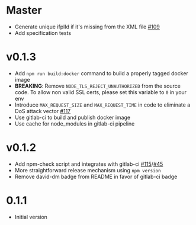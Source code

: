 # Master
  * Generate unique ifplId if it's missing from the XML file [#109](devteamreims/4ME#109)
  * Add specification tests

# v0.1.3
  * Add `npm run build:docker` command to build a properly tagged docker image
  * **BREAKING**: Remove `NODE_TLS_REJECT_UNAUTHORIZED` from the source code. To allow non valid SSL certs, please set this variable to `0` in your env
  * Introduce `MAX_REQUEST_SIZE` and `MAX_REQUEST_TIME` in code to eliminate a DoS attack vector [#117](devteamreims/4ME#117)
  * Use gitlab-ci to build and publish docker image
  * Use cache for node_modules in gitlab-ci pipeline

# v0.1.2
  * Add npm-check script and integrates with gitlab-ci [#115](devteamreims/4ME#115)/[#45](devteamreims/4ME#45)
  * More straightforward release mechanism using `npm version`
  * Remove david-dm badge from README in favor of gitlab-ci badge

# 0.1.1
* Initial version
